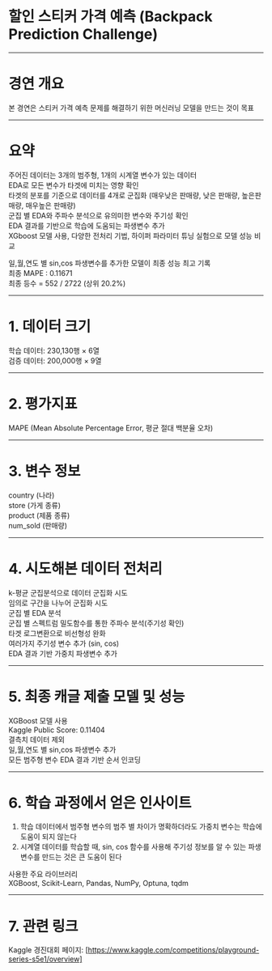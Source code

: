 # 할인 스티커 가격 예측 (Backpack Prediction Challenge)  

----------------------------------------------------

# 경연 개요  
본 경연은 스티커 가격 예측 문제를 해결하기 위한 머신러닝 모델을 만드는 것이 목표  

---------------------------------------------------

# 요약  
주어진 데이터는 3개의 범주형, 1개의 시계열 변수가 있는 데이터  
EDA로 모든 변수가 타겟에 미치는 영향 확인  
타겟의 분포를 기준으로 데이터를 4개로 군집화 (매우낮은 판매량, 낮은 판매량, 높은판매량, 매우높은 판매량)  
군집 별 EDA와 주파수 분석으로 유의미한 변수와 주기성 확인  
EDA 결과를 기반으로 학습에 도움되는 파생변수 추가  
XGboost 모델 사용, 다양한 전처리 기법, 하이퍼 파라미터 튜닝 실험으로 모델 성능 비교  
  
일,월,연도 별 sin,cos 파생변수를 추가한 모델이 최종 성능 최고 기록  
최종 MAPE : 0.11671  
최종 등수 = 552 / 2722 (상위 20.2%)  

---------------------------------------------------

# 1. 데이터 크기  
학습 데이터: 230,130행 × 6열  
검증 데이터: 200,000행 × 9열  

--------------------------------------------------

# 2. 평가지표  
MAPE (Mean Absolute Percentage Error, 평균 절대 백분율 오차)  

-------------------------------------------------

# 3. 변수 정보  
country (나라)  
store (가게 종류)  
product (제품 종류)   
num_sold (판매량)  

-------------------------------------------------

# 4. 시도해본 데이터 전처리

k-평균 군집분석으로 데이터 군집화 시도  
임의로 구간을 나누어 군집화 시도  
군집 별 EDA 분석  
군집 별 스펙트럼 밀도함수를 통한 주파수 분석(주기성 확인)  
타겟 로그변환으로 비선형성 완화  
여러가지 주기성 변수 추가 (sin, cos)  
EDA 결과 기반 가중치 파생변수 추가  

-------------------------------------------------------------

# 5. 최종 캐글 제출 모델 및 성능  

XGBoost 모델 사용  
Kaggle Public Score: 0.11404  
결측치 데이터 제외  
일,월,연도 별 sin,cos 파생변수 추가  
모든 범주형 변수 EDA 결과 기반 순서 인코딩  

-----------------------------------------------------------------

# 6. 학습 과정에서 얻은 인사이트  

1. 학습 데이터에서 범주형 변수의 범주 별 차이가 명확하더라도 가중치 변수는 학습에 도움이 되지 않는다  
2. 시계열 데이터를 학습할 때, sin, cos 함수를 사용해 주기성 정보를 알 수 있는 파생변수를 만드는 것은 큰 도움이 된다  

사용한 주요 라이브러리  
XGBoost, Scikit-Learn, Pandas, NumPy, Optuna, tqdm

-----------------------------------------------------------------

# 7. 관련 링크
Kaggle 경진대회 페이지: [https://www.kaggle.com/competitions/playground-series-s5e1/overview]  
